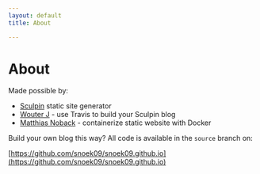```yaml
---
layout: default
title: About

---
```

# About

Made possible by:

- [Sculpin](https://sculpin.io/) static site generator
- [Wouter J](http://wouterj.nl/2015/02/using-travis-to-build-your-sculpin-blog/) - use Travis to build your Sculpin blog
- [Matthias Noback](https://matthiasnoback.nl/2017/01/containerizing-a-static-website-with-docker/) - containerize static website with Docker 

Build your own blog this way? All code is available in the `source` branch on:

[https://github.com/snoek09/snoek09.github.io](https://github.com/snoek09/snoek09.github.io)

